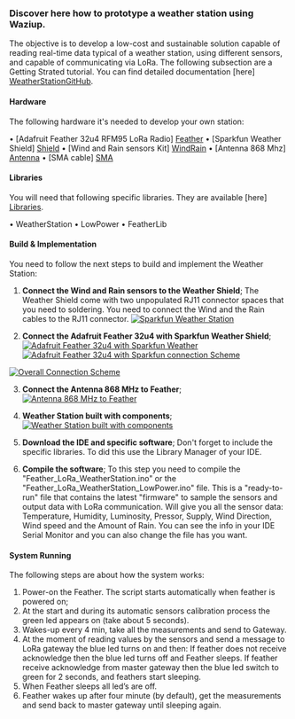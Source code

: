 
### Discover here how to prototype a weather station using Waziup.

The objective is to develop a low-cost and sustainable solution capable of reading real-time data typical of a weather station, using different sensors, and capable of communicating via LoRa. The following subsection are a Getting Strated tutorial. You can find detailed documentation [here] [WeatherStationGitHub]. 


#### Hardware

The following hardware it's needed to develop your own station:

•	[Adafruit Feather 32u4 RFM95 LoRa Radio] [Feather]
•	[Sparkfun Weather Shield] [Shield]
•	[Wind and Rain sensors Kit] [WindRain]
•	[Antenna 868 Mhz] [Antenna]
•	[SMA cable] [SMA] 

#### Libraries
You will need that following specific libraries. They are available [here] [Libraries].

•	WeatherStation
•	LowPower
•	FeatherLib


#### Build & Implementation

You need to follow the next steps to build and implement the Weather Station:

1) **Connect the Wind and Rain sensors to the Weather Shield**;
The Weather Shield come with two unpopulated RJ11 connector spaces that you need to soldering. You need to connect the Wind and the Rain cables to the RJ11 connector.
[![Sparkfun Weather Station](https://raw.githubusercontent.com/Waziup/waziup.io/master/content/documentation/mvps/agri_images/WeatherStationRJ11.jpg)](https://raw.githubusercontent.com/Waziup/waziup.io/master/content/documentation/mvps/agri_images/WeatherStationRJ11.jpg)

2) **Connect the Adafruit Feather 32u4 with Sparkfun Weather Shield**;
[![Adafruit Feather 32u4 with Sparkfun Weather](https://raw.githubusercontent.com/Waziup/waziup.io/master/content/documentation/mvps/agri_images/pin_connection.png)](https://raw.githubusercontent.com/Waziup/waziup.io/master/content/documentation/mvps/agri_images/pin_connection.png)
[![Adafruit Feather 32u4 with Sparkfun connection Scheme](https://raw.githubusercontent.com/Waziup/waziup.io/master/content/documentation/mvps/agri_images/pin_connection2.png)](https://raw.githubusercontent.com/Waziup/waziup.io/master/content/documentation/mvps/agri_images/pin_connection2.png)

[![Overall Connection Scheme](https://raw.githubusercontent.com/Waziup/waziup.io/master/content/documentation/mvps/agri_images/all_connection.png)](https://raw.githubusercontent.com/Waziup/waziup.io/master/content/documentation/mvps/agri_images/all_connection.png)

3) **Connect the Antenna 868 MHz to Feather**;
[![Antenna 868 MHz to Feather](https://raw.githubusercontent.com/Waziup/waziup.io/master/content/documentation/mvps/agri_images/antenna2feather.png)](https://raw.githubusercontent.com/Waziup/waziup.io/master/content/documentation/mvps/agri_images/antenna2feather.png)

4) **Weather Station built with components**;
[![Weather Station built with components](https://raw.githubusercontent.com/Waziup/waziup.io/master/content/documentation/mvps/agri_images/implemented.png)](https://raw.githubusercontent.com/Waziup/waziup.io/master/content/documentation/mvps/agri_images/implemented.png)


5) **Download the IDE and specific software**;
Don't forget to include the specific libraries. To did this use the Library Manager of your IDE.

6) **Compile the software**;
To this step you need to compile the "Feather_LoRa_WeatherStation.ino" or the "Feather_LoRa_WeatherStation_LowPower.ino" file. This is a "ready-to-run" file that contains the latest "firmware" to sample the sensors and output data with LoRa communication. Will give you all the sensor data: Temperature, Humidity, Luminosity, Pressor, Supply, Wind Direction, Wind speed and the Amount of Rain. You can see the info in your IDE Serial Monitor and you can also change the file has you want.

#### System Running

The following steps are about how the system works:

1)	Power-on the Feather. The script starts automatically when feather is powered on;
2)	At the start and during its automatic sensors calibration process the green led appears on (take about 5 seconds). 
3)	Wakes-up every 4 min, take all the measurements and send to Gateway.
4)	At the moment of reading values by the sensors and send a message to LoRa gateway the blue led turns on and then: If feather does not receive acknowledge then the blue led turns off and Feather sleeps. If feather receive acknowledge from master gateway then the blue led switch to green for 2 seconds, and feathers start sleeping.
5)	When Feather sleeps all led’s are off.
6)	Feather wakes up after four minute (by default), get the measurements and send back to master gateway until sleeping again.


   [Feather]: <https://www.adafruit.com/product/3078>
   [Shield]: <https://www.sparkfun.com/products/12081>
   [WindRain]: <https://www.sparkfun.com/products/8942>
   [Antenna]: <https://www.cooking-hacks.com/868mhz-antenna>
   [SMA]: <https://www.cooking-hacks.com/interface-cable-rp-sma-to-u-fl>
   [Libraries]: <https://github.com/unparallel-innovation/UI_Waziup_Weather_Station/tree/master/WAZIUP%20Weather%20Station%20Client/lib>
   [WeatherStationGitHub]: <https://github.com/unparallel-innovation/UI_Waziup_Weather_Station>